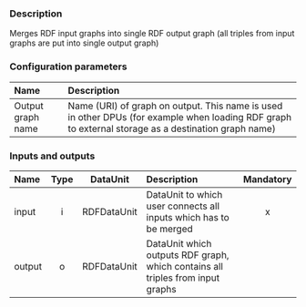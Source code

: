 ### Description

Merges RDF input graphs into single RDF output graph (all triples from input graphs are put into single output graph)

### Configuration parameters

| Name | Description |
|:----|:----|
|Output graph name| Name (URI) of graph on output. This name is used in other DPUs (for example when loading RDF graph to external storage as a destination graph name) |

### Inputs and outputs

|Name |Type | DataUnit | Description | Mandatory |
|:--------|:------:|:------:|:-------------|:---------------------:|
|input  |i| RDFDataUnit | DataUnit to which user connects all inputs which has to be merged |x|
|output |o| RDFDataUnit | DataUnit which outputs RDF graph, which contains all triples from input graphs | |